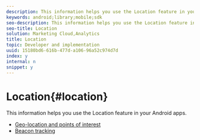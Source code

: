 ```yaml
---
description: This information helps you use the Location feature in your Android apps.
keywords: android;library;mobile;sdk
seo-description: This information helps you use the Location feature in your Android apps.
seo-title: Location
solution: Marketing Cloud,Analytics
title: Location
topic: Developer and implementation
uuid: 15180bd6-616b-477d-a106-96a52c974d7d
index: y
internal: n
snippet: y
---
```


# Location{#location}

This information helps you use the Location feature in your Android apps.

* [Geo-location and points of interest](/help/android/location/geo-poi.md)
* [Beacon tracking](/help/android/location/beacon.md)

